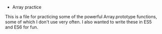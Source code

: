 * Array practice

This is a file for practicing some of the powerful Array.prototype functions, some of which I don't use very often. I also wanted to write these in ES5 and ES6 for fun.
